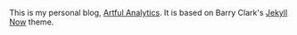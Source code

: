 This is my personal blog, [Artful Analytics](https://seth-dobson.github.io/). It is based on Barry Clark's [Jekyll Now](https://github.com/barryclark/jekyll-now) theme.
